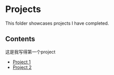 # Projects
This folder showcases projects I have completed.
## Contents
这是我写得第一个project
* [Project 1](project_1)
* [Project 2](python_coding_resources.md)
